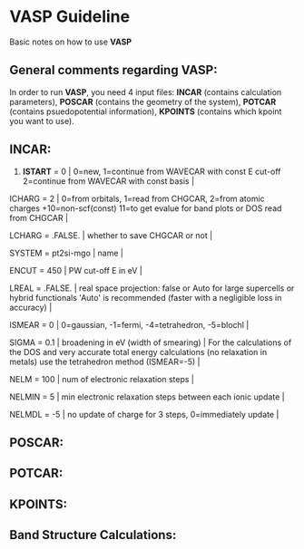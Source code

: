 # VASP Guideline

Basic notes on how to use **VASP** 

## **General comments regarding VASP**:

In order to run **VASP**, you need 4 input files: **INCAR** (contains calculation parameters), **POSCAR** (contains the geometry of the system), **POTCAR** (contains psuedopotential information), **KPOINTS** (contains which kpoint you want to use).

## **INCAR**:

1. __ISTART__ = 0             | 0=new, 1=continue from WAVECAR with const E cut-off
                         2=continue from WAVECAR with const basis |

ICHARG = 2             | 0=from orbitals, 1=read from CHGCAR, 2=from atomic charges
                        +10=non-scf(const)
                         11=to get evalue for band plots or DOS read from CHGCAR |

LCHARG = .FALSE.       | whether to save CHGCAR or not |

SYSTEM = pt2si-mgo     | name |

ENCUT  = 450           | PW cut-off E in eV |

LREAL  = .FALSE.       | real space projection: false or Auto
                         for large supercells or hybrid functionals 'Auto'
                         is recommended (faster with a negligible loss in accuracy) |

ISMEAR = 0             | 0=gaussian, -1=fermi, -4=tetrahedron, -5=blochl |

SIGMA  = 0.1           | broadening in eV (width of smearing)
                       | For the calculations of the DOS and very accurate total energy calculations
                        (no relaxation in metals) use the tetrahedron method (ISMEAR=-5) |

NELM   = 100           | num of electronic relaxation steps |

NELMIN = 5             | min electronic relaxation steps between each ionic update |

NELMDL = -5            | no update of charge for 3 steps, 0=immediately update |

## **POSCAR**:

## **POTCAR**:

## **KPOINTS**:



## **Band Structure Calculations**:


